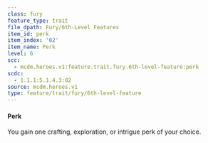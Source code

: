 ```yaml
---
class: fury
feature_type: trait
file_dpath: Fury/6th-Level Features
item_id: perk
item_index: '02'
item_name: Perk
level: 6
scc:
  - mcdm.heroes.v1:feature.trait.fury.6th-level-feature:perk
scdc:
  - 1.1.1:5.1.4.3:02
source: mcdm.heroes.v1
type: feature/trait/fury/6th-level-feature
---
```


#### Perk

You gain one crafting, exploration, or intrigue perk of your choice.
